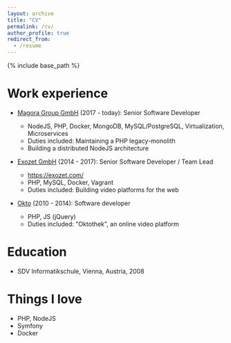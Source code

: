 ```yaml
---
layout: archive
title: "CV"
permalink: /cv/
author_profile: true
redirect_from:
  - /resume
---
```


{% include base_path %}

Work experience
======
* [Magora Group GmbH](https://magora.com) (2017 - today): Senior Software Developer
  * NodeJS, PHP, Docker, MongoDB, MySQL/PostgreSQL, Virtualization, Microservices
  * Duties included: Maintaining a PHP legacy-monolith
  * Building a distributed NodeJS architecture

* [Exozet GmbH](https://exozet.com) (2014 - 2017): Senior Software Developer / Team Lead
  * https://exozet.com/
  * PHP, MySQL, Docker, Vagrant
  * Duties included: Building video platforms for the web

* [Okto](https://okto.tv) (2010 - 2014): Software developer
  * PHP, JS (jQuery)
  * Duties included: "Oktothek", an online video platform

Education
======
  * SDV Informatikschule, Vienna, Austria, 2008


Things I love
======
* PHP, NodeJS
* Symfony
* Docker

<!-- Publications
======
  <ul>{% for post in site.publications %}
    {% include archive-single-cv.html %}
  {% endfor %}</ul>

Talks
======
  <ul>{% for post in site.talks %}
    {% include archive-single-talk-cv.html %}
  {% endfor %}</ul>

Teaching
======
  <ul>{% for post in site.teaching %}
    {% include archive-single-cv.html %}
  {% endfor %}</ul>

Service and leadership
======
* Currently signed in to 43 different slack teams -->
